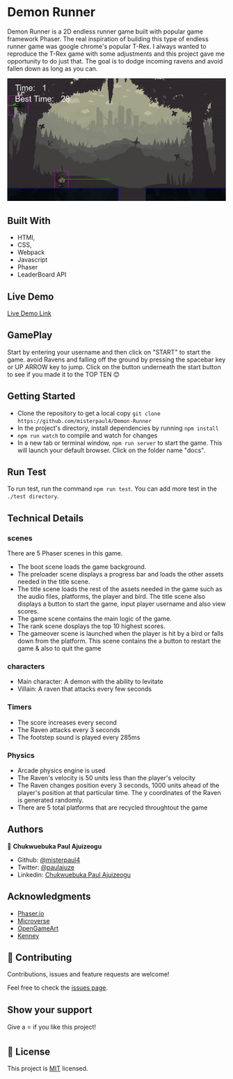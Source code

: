 # Demon Runner

Demon Runner is a 2D endless runner game built with popular game framework Phaser. The real inspiration of building this type of endless runner game was google chrome's popular T-Rex. I always wanted to reproduce the T-Rex game with some adjustments and this project gave me opportunity to do just that. The goal is to dodge incoming ravens and avoid fallen down as long as you can.

![screenshot](./screenshot.gif)

## Built With

- HTMl,
- CSS,
- Webpack
- Javascript
- Phaser
- LeaderBoard API

## Live Demo

[Live Demo Link](https://misterpaul4.github.io/Demon-Runner/)

## GamePlay

Start by entering your username and then click on "START" to start the game. avoid Ravens and falling off the ground by pressing the spacebar key or UP ARROW key to jump. Click on the button underneath the start button to see if you made it to the TOP TEN :blush:

## Getting Started

- Clone the repository to get a local copy `git clone https://github.com/misterpaul4/Demon-Runner`
- In the project's directory, install dependencies by running `npm install`
- `npm run watch` to compile and watch for changes
- In a new tab or terminal window, `npm run server` to start the game. This will launch your default browser. Click on the folder name "docs".

## Run Test

To run test, run the command `npm run test`. You can add more test in the `./test directory`.

## Technical Details

### scenes

There are 5 Phaser scenes in this game.
- The boot scene loads the game background.
- The preloader scene displays  a progress bar and loads the other assets needed in the title scene.
- The title scene loads the rest of the assets needed in the game such as the audio files, platforms, the player and bird. The title scene also displays a button to start the game, input player username and also view scores.
- The game scene contains the main logic of the game.
- The rank scene dosplays the top 10 highest scores.
- The gameover scene is launched when the player is hit by a bird or falls down from the platform. This scene contains the a button to restart the game & also to quit the game

### characters

- Main character: A demon with the ability to levitate
- Villain: A raven that attacks every few seconds

### Timers

- The score increases every second
- The Raven attacks every 3 seconds
- The footstep sound is played every 285ms

### Physics

- Arcade physics engine is used
- The Raven's velocity is 50 units less than the player's velocity
- The Raven changes position every 3 seconds, 1000 units ahead of the player's position at that particular time. The y coordinates of the Raven is generated randomly.
- There are 5 total platforms that are recycled throughtout the game


## Authors

👤 **Chukwuebuka Paul Ajuizeogu**
- Github: [@misterpaul4](https://github.com/misterpaul4)
- Twitter: [@paulajuze](https://twitter.com/paulajuze)
- Linkedin: [Chukwuebuka Paul Ajuizeogu](https://www.linkedin.com/in/chukwuebuka-paul-ajuizeogu/)

## Acknowledgments
- [Phaser.io](https://phaser.io/)
- [Microverse](https://www.microverse.org/)
- [OpenGameArt](https://opengameart.org/)
- [Kenney](https://www.kenney.nl/)

## 🤝 Contributing

Contributions, issues and feature requests are welcome!

Feel free to check the [issues page](issues/).

## Show your support

Give a ⭐️ if you like this project!

## 📝 License

This project is [MIT](lic.url) licensed.
